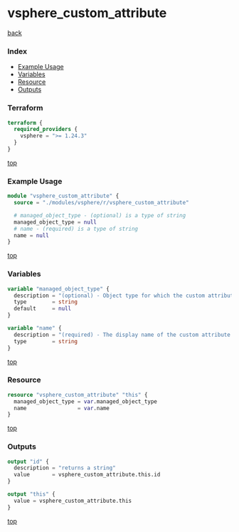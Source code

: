 # vsphere_custom_attribute

[back](../vsphere.md)

### Index

- [Example Usage](#example-usage)
- [Variables](#variables)
- [Resource](#resource)
- [Outputs](#outputs)

### Terraform

```terraform
terraform {
  required_providers {
    vsphere = ">= 1.24.3"
  }
}
```

[top](#index)

### Example Usage

```terraform
module "vsphere_custom_attribute" {
  source = "./modules/vsphere/r/vsphere_custom_attribute"

  # managed_object_type - (optional) is a type of string
  managed_object_type = null
  # name - (required) is a type of string
  name = null
}
```

[top](#index)

### Variables

```terraform
variable "managed_object_type" {
  description = "(optional) - Object type for which the custom attribute is valid. If not specified, the attribute is valid for all managed object types."
  type        = string
  default     = null
}

variable "name" {
  description = "(required) - The display name of the custom attribute."
  type        = string
}
```

[top](#index)

### Resource

```terraform
resource "vsphere_custom_attribute" "this" {
  managed_object_type = var.managed_object_type
  name                = var.name
}
```

[top](#index)

### Outputs

```terraform
output "id" {
  description = "returns a string"
  value       = vsphere_custom_attribute.this.id
}

output "this" {
  value = vsphere_custom_attribute.this
}
```

[top](#index)